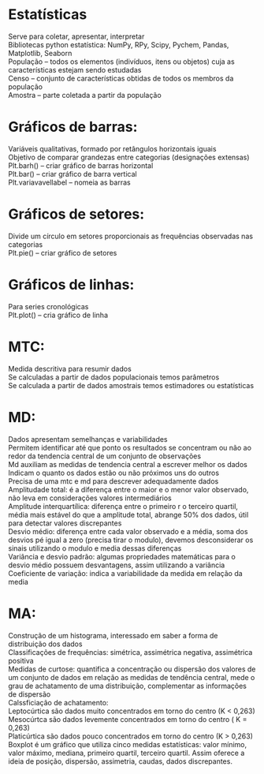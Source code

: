 # Estatísticas  
Serve para coletar, apresentar, interpretar  
Bibliotecas python estatística: NumPy, RPy, Scipy, Pychem, Pandas, Matplotlib, Seaborn  
População – todos os elementos (indivíduos, itens ou objetos) cuja as características estejam sendo estudadas  
Censo – conjunto de características obtidas de todos os membros da população  
Amostra – parte coletada a partir da população  
# Gráficos de barras:  
Variáveis qualitativas, formado por retângulos horizontais iguais  
Objetivo de comparar grandezas entre categorias (designações extensas)  
Plt.barh() – criar gráfico de barras horizontal  
Plt.bar() – criar gráfico de barra vertical  
Plt.variavavellabel – nomeia as barras  
# Gráficos de setores:  
Divide um círculo em setores proporcionais as frequências observadas nas categorias  
Plt.pie() – criar gráfico de setores  
# Gráficos de linhas:  
Para series cronológicas  
Plt.plot() – cria gráfico de linha  
# MTC:  
Medida descritiva para resumir dados  
Se calculadas a partir de dados populacionais temos parâmetros  
Se calculada a partir de dados amostrais temos estimadores ou estatísticas  
# MD:  
Dados apresentam semelhanças e variabilidades  
Permitem identificar até que ponto os resultados se concentram ou não ao redor da tendencia central de um conjunto de observações  
Md auxiliam as medidas de tendencia central a escrever melhor os dados  
Indicam o quanto os dados estão ou não próximos uns do outros  
Precisa de uma mtc e md para descrever adequadamente dados  
Amplitudade total: é a diferença entre o maior e o menor valor observado, não leva em considerações valores intermediários  
Amplitude interquartílica: diferença entre o primeiro r o terceiro quartil, média mais estável do que a amplitude total, abrange 50% dos dados, útil para detectar valores discrepantes  
Desvio médio: diferença entre cada valor observado e a média, soma dos desvios pé igual a zero (precisa tirar o modulo), devemos desconsiderar os sinais utilizando o modulo e media dessas diferenças  
Variância e desvio padrão: algumas propriedades matemáticas para o desvio médio possuem desvantagens, assim utilizando a variância  
Coeficiente de variação: indica a variabilidade da medida em relação da media  

# MA:    
Construção de um histograma, interessado em saber a forma de distribuição dos dados  
Classificações de frequências: simétrica, assimétrica negativa, assimétrica positiva  
Medidas de curtose: quantifica a concentração ou dispersão dos valores de um conjunto de dados em relação as medidas de tendência central, mede o grau de achatamento de uma distribuição, complementar as informações de dispersão  
Calssficiação de achatamento:   
Leptocúrtica são dados muito concentrados em torno do centro (K < 0,263)  
Mesocúrtca são dados levemente concentrados em torno do centro ( K = 0,263)  
Platicúrtica são dados pouco concentrados em torno do centro (K > 0,263)  
Boxplot é um gráfico que utiliza cinco medidas estatísticas: valor mínimo, valor máximo, mediana, primeiro quartil, terceiro quartil. Assim oferece a ideia de posição, dispersão, assimetria, caudas, dados discrepantes.  
 